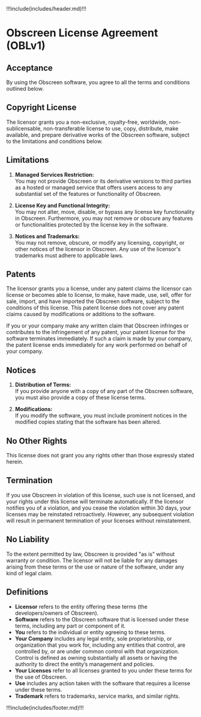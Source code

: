 !!!include(includes/header.md)!!!

# Obscreen License Agreement (OBLv1)

## Acceptance

By using the Obscreen software, you agree to all the terms and conditions outlined below.

## Copyright License

The licensor grants you a non-exclusive, royalty-free, worldwide, non-sublicensable, non-transferable license to use, copy, distribute, make available, and prepare derivative works of the Obscreen software, subject to the limitations and conditions below.

## Limitations

1. **Managed Services Restriction:**  
   You may not provide Obscreen or its derivative versions to third parties as a hosted or managed service that offers users access to any substantial set of the features or functionality of Obscreen.

2. **License Key and Functional Integrity:**  
   You may not alter, move, disable, or bypass any license key functionality in Obscreen. Furthermore, you may not remove or obscure any features or functionalities protected by the license key in the software.

3. **Notices and Trademarks:**  
   You may not remove, obscure, or modify any licensing, copyright, or other notices of the licensor in Obscreen. Any use of the licensor's trademarks must adhere to applicable laws.

## Patents

The licensor grants you a license, under any patent claims the licensor can license or becomes able to license, to make, have made, use, sell, offer for sale, import, and have imported the Obscreen software, subject to the conditions of this license. This patent license does not cover any patent claims caused by modifications or additions to the software.

If you or your company make any written claim that Obscreen infringes or contributes to the infringement of any patent, your patent license for the software terminates immediately. If such a claim is made by your company, the patent license ends immediately for any work performed on behalf of your company.

## Notices

1. **Distribution of Terms:**  
   If you provide anyone with a copy of any part of the Obscreen software, you must also provide a copy of these license terms.

2. **Modifications:**  
   If you modify the software, you must include prominent notices in the modified copies stating that the software has been altered.

## No Other Rights

This license does not grant you any rights other than those expressly stated herein.

## Termination

If you use Obscreen in violation of this license, such use is not licensed, and your rights under this license will terminate automatically. If the licensor notifies you of a violation, and you cease the violation within 30 days, your licenses may be reinstated retroactively. However, any subsequent violation will result in permanent termination of your licenses without reinstatement.

## No Liability

To the extent permitted by law, Obscreen is provided "as is" without warranty or condition. The licensor will not be liable for any damages arising from these terms or the use or nature of the software, under any kind of legal claim.

## Definitions

- **Licensor** refers to the entity offering these terms (the developers/owners of Obscreen).
- **Software** refers to the Obscreen software that is licensed under these terms, including any part or component of it.
- **You** refers to the individual or entity agreeing to these terms.
- **Your Company** includes any legal entity, sole proprietorship, or organization that you work for, including any entities that control, are controlled by, or are under common control with that organization. Control is defined as owning substantially all assets or having the authority to direct the entity’s management and policies.
- **Your Licenses** refer to all licenses granted to you under these terms for the use of Obscreen.
- **Use** includes any action taken with the software that requires a license under these terms.
- **Trademark** refers to trademarks, service marks, and similar rights.

!!!include(includes/footer.md)!!!